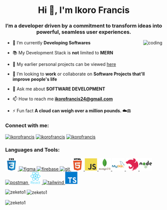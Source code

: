 <h1 align="center">Hi 👋, I'm Ikoro Francis</h1>
<h3 align="center">I’m a developer driven by a commitment to transform ideas into powerful, seamless user experiences.</h3>
<img align="right" src="https://i.gifer.com/3AyY.gif" alt="coding" width=”400” />

- 🔭 I’m currently **Developing Softwares**
  
- 📚 My Development Stack is **not** limited to **MERN**

- 🌱 My earlier personal projects can be viewed [here](https://meta-blog-lemon.vercel.app/)

- 👯 I’m looking to **work** or collaborate on **Software Projects that'll improve people's life**

- 💬 Ask me about **SOFTWARE DEVELOPMENT**

- 📫 How to reach me **ikorofrancis24@gmail.com**

- ⚡ Fun fact **A cloud can weigh over a million pounds. ☁️⚖️**

<h3 align="left">Connect with me:</h3>
<p align="left">
<a href="https://x.com/ikorofrancis1?t=e60u2J_EbEekrphWLDmCuA&s=08" target="blank"><img align="center" src="https://raw.githubusercontent.com/rahuldkjain/github-profile-readme-generator/master/src/images/icons/Social/twitter.svg" alt="ikorofrancis" height="30" width="40" /></a>
<a href="https://www.linkedin.com/in/ikoro-francis-3341a9338/" target="blank"><img align="center" src="https://raw.githubusercontent.com/rahuldkjain/github-profile-readme-generator/master/src/images/icons/Social/linked-in-alt.svg" alt="ikorofrancis" height="30" width="40" /></a>
<a href="https://wa.me/qr/YB2OLDP33P3UF1" target="blank"><img align="center" src="https://github.com/rahuldkjain/github-profile-readme-generator/blob/master/src/images/icons/Social/whatsapp.svg" alt="ikorofrancis" height="30" width="40" /></a>
</p>

<h3 align="left">Languages and Tools:</h3>
<p align="left"> <a href="https://www.w3schools.com/css/" target="_blank" rel="noreferrer"> <img src="https://raw.githubusercontent.com/devicons/devicon/master/icons/css3/css3-original-wordmark.svg" alt="css3" width="40" height="40"/> </a> <a href="https://www.figma.com/" target="_blank" rel="noreferrer"> <img src="https://www.vectorlogo.zone/logos/figma/figma-icon.svg" alt="figma" width="40" height="40"/> </a> <a href="https://firebase.google.com/" target="_blank" rel="noreferrer"> <img src="https://www.vectorlogo.zone/logos/firebase/firebase-icon.svg" alt="firebase" width="40" height="40"/> </a> <a href="https://git-scm.com/" target="_blank" rel="noreferrer"> <img src="https://www.vectorlogo.zone/logos/git-scm/git-scm-icon.svg" alt="git" width="40" height="40"/> </a> <a href="https://www.w3.org/html/" target="_blank" rel="noreferrer"> <img src="https://raw.githubusercontent.com/devicons/devicon/master/icons/html5/html5-original-wordmark.svg" alt="html5" width="40" height="40"/> </a> <a href="https://developer.mozilla.org/en-US/docs/Web/JavaScript" target="_blank" rel="noreferrer"> <img src="https://raw.githubusercontent.com/devicons/devicon/master/icons/javascript/javascript-original.svg" alt="javascript" width="40" height="40"/> </a> <a href="https://www.mongodb.com/" target="_blank" rel="noreferrer"> <img src="https://raw.githubusercontent.com/devicons/devicon/master/icons/mongodb/mongodb-original-wordmark.svg" alt="mongodb" width="40" height="40"/> </a> <a href="https://www.mysql.com/" target="_blank" rel="noreferrer"> <img src="https://raw.githubusercontent.com/devicons/devicon/master/icons/mysql/mysql-original-wordmark.svg" alt="mysql" width="40" height="40"/> </a> <a href="https://nestjs.com/" target="_blank" rel="noreferrer"> <img src="https://raw.githubusercontent.com/devicons/devicon/master/icons/nestjs/nestjs-plain.svg" alt="nestjs" width="40" height="40"/> </a> <a href="https://nodejs.org" target="_blank" rel="noreferrer"> <img src="https://raw.githubusercontent.com/devicons/devicon/master/icons/nodejs/nodejs-original-wordmark.svg" alt="nodejs" width="40" height="40"/> </a> <a href="https://postman.com" target="_blank" rel="noreferrer"> <img src="https://www.vectorlogo.zone/logos/getpostman/getpostman-icon.svg" alt="postman" width="40" height="40"/> </a> <a href="https://reactjs.org/" target="_blank" rel="noreferrer"> <img src="https://raw.githubusercontent.com/devicons/devicon/master/icons/react/react-original-wordmark.svg" alt="react" width="40" height="40"/> </a> <a href="https://tailwindcss.com/" target="_blank" rel="noreferrer"> <img src="https://www.vectorlogo.zone/logos/tailwindcss/tailwindcss-icon.svg" alt="tailwind" width="40" height="40"/> </a> <a href="https://www.typescriptlang.org/" target="_blank" rel="noreferrer"> <img src="https://raw.githubusercontent.com/devicons/devicon/master/icons/typescript/typescript-original.svg" alt="typescript" width="40" height="40"/> </a> </p>

<p><img align="left" src="https://github-readme-stats.vercel.app/api/top-langs?username=zeketo1&show_icons=true&locale=en&layout=compact" alt="zeketo1" /></p>

<p>&nbsp;<img align="center" src="https://github-readme-stats.vercel.app/api?username=zeketo1&show_icons=true&locale=en" alt="zeketo1" /></p>

<p><img align="center" src="https://github-readme-streak-stats.herokuapp.com/?user=zeketo1&" alt="zeketo1" /></p>
